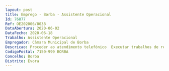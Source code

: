 ```yaml
--- 
layout: post
title: Emprego - Borba - Assistente Operacional
Id: 76877
Ref: OE202006/0038
DataAbertura: 2020-06-02
DataFecho: 2020-06-18
Trabalho: Assistente Operacional
Empregador: Câmara Municipal de Borba
Descricao: Proceder ao atendimento telefónico  Executar trabalhos de reprografia  Consultar e arquivar documentos  Realizar tarefas de arrumação  Organizar pedidos e processos  Distribuir processos da área de atuação da unidade pelos seus funcionários, e outros serviços municipais  Registar a circulação dos processos, deteção de ocorrências na aplicação informática de obras particulares  Executar outras tarefas simples, não especificadas, de carater manual e exigindo principalmente esforço físico e conhecimentos práticos
CodigoPostal: 7150-999 BORBA
Concelho: Borba
Distrito: Évora
--- 
```

